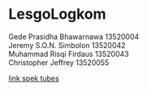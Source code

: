 # LesgoLogkom

Gede Prasidha Bhawarnawa 13520004\
Jeremy S.O.N. Simbolon 13520042\
Muhammad Risqi Firdaus 13520043\
Christopher Jeffrey 13520055

[link spek tubes](https://docs.google.com/document/d/15iaOJ1DnSfNMVwf6HU0i5PdTpW8opQNcFwil6gcQzq4/edit)
